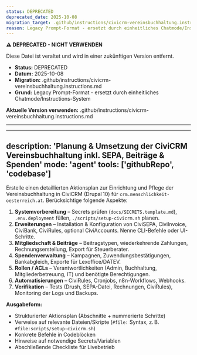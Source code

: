 ```yaml
---
status: DEPRECATED
deprecated_date: 2025-10-08
migration_target: .github/instructions/civicrm-vereinsbuchhaltung.instructions.md
reason: Legacy Prompt-Format - ersetzt durch einheitliches Chatmode/Instructions-System
---
```


**⚠️ DEPRECATED - NICHT VERWENDEN**

Diese Datei ist veraltet und wird in einer zukünftigen Version entfernt.

- **Status:** DEPRECATED
- **Datum:** 2025-10-08
- **Migration:** .github/instructions/civicrm-vereinsbuchhaltung.instructions.md
- **Grund:** Legacy Prompt-Format - ersetzt durch einheitliches Chatmode/Instructions-System

**Aktuelle Version verwenden:** .github/instructions/civicrm-vereinsbuchhaltung.instructions.md

---

---
description: 'Planung & Umsetzung der CiviCRM Vereinsbuchhaltung inkl. SEPA, Beiträge & Spenden'
mode: 'agent'
tools: ['githubRepo', 'codebase']
---

Erstelle einen detaillierten Aktionsplan zur Einrichtung und Pflege der Vereinsbuchhaltung in CiviCRM (Drupal 10) für `crm.menschlichkeit-oesterreich.at`. Berücksichtige folgende Aspekte:

1. **Systemvorbereitung** – Secrets prüfen (`docs/SECRETS.template.md`), `.env.deployment` füllen, `./scripts/setup-civicrm.sh` planen.
2. **Erweiterungen** – Installation & Konfiguration von CiviSEPA, CiviInvoice, CiviBank, CiviRules, optional CiviAccounts. Nenne CLI-Befehle oder UI-Schritte.
3. **Mitgliedschaft & Beiträge** – Beitragstypen, wiederkehrende Zahlungen, Rechnungserstellung, Export für Steuerberater.
4. **Spendenverwaltung** – Kampagnen, Zuwendungsbestätigungen, Bankabgleich, Exporte für Lexoffice/DATEV.
5. **Rollen / ACLs** – Verantwortlichkeiten (Admin, Buchhaltung, Mitgliederbetreuung, IT) und benötigte Berechtigungen.
6. **Automatisierungen** – CiviRules, Cronjobs, n8n-Workflows, Webhooks.
7. **Verifikation** – Tests (Drush, SEPA-Datei, Rechnungen, CiviRules), Monitoring der Logs und Backups.

**Ausgabeform:**
- Strukturierter Aktionsplan (Abschnitte + nummerierte Schritte)
- Verweise auf relevante Dateien/Skripte (`#file:` Syntax, z. B. `#file:scripts/setup-civicrm.sh`)
- Konkrete Befehle in Codeblöcken
- Hinweise auf notwendige Secrets/Variablen
- Abschließende Checkliste für Livebetrieb
